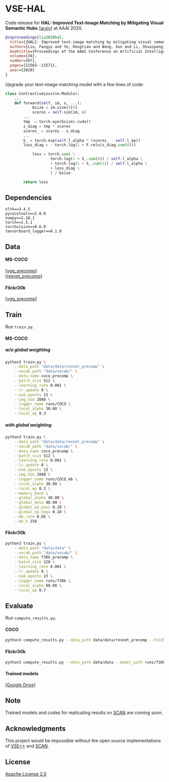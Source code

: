 # VSE-HAL
Code release for **HAL: Improved Text-Image Matching by Mitigating Visual Semantic Hubs** [\[arxiv\]](https://arxiv.org/pdf/1911.10097v1.pdf) at AAAI 2020.

```bibtex
@inproceedings{liu2020hal,
  title={{HAL}: Improved text-image matching by mitigating visual semantic hubs},
  author={Liu, Fangyu and Ye, Rongtian and Wang, Xun and Li, Shuaipeng},
  booktitle={Proceedings of the AAAI Conference on Artificial Intelligence},
  volume={34},
  number={07},
  pages={11563--11571},
  year={2020}
}
```

Upgrade your text-image matching model with a few lines of code:
```python
class ContrastiveLoss(nn.Module):
	...
	def forward(self, im, s, ...):
        	bsize = im.size()[0]
        	scores = self.sim(im, s)
		...
		tmp  = torch.eye(bsize).cuda()
		s_diag = tmp * scores
		scores_ = scores - s_diag
		...
		S_ = torch.exp(self.l_alpha * (scores_ - self.l_ep))
		loss_diag = - torch.log(1 + F.relu(s_diag.sum(0)))

        	loss = torch.sum( \
                	torch.log(1 + S_.sum(0)) / self.l_alpha \
                	+ torch.log(1 + S_.sum(1)) / self.l_alpha \
                	+ loss_diag \
                	) / bsize

        return loss
```


## Dependencies
```
nltk==3.4.5
pycocotools==2.0.0
numpy==1.18.1
torch==1.5.1
torchvision==0.6.0
tensorboard_logger==0.1.0
```

## Data
#### MS-COCO
[\[vgg_precomp\]](https://cs.stanford.edu/people/karpathy/deepimagesent/coco.zip) <br>
[\[resnet_precomp\]](https://drive.google.com/uc?id=1vtUijEbXpVzNt6HjC6ph8ZzMHRRNms5j&export=download)

#### Flickr30k
[\[vgg_precomp\]](http://www.cs.toronto.edu/~faghri/vsepp/data.tar)

## Train

Run `train.py`.

#### MS-COCO

##### w/o global weighting

```bash
python3 train.py \
	--data_path "data/data/resnet_precomp" \
	--vocab_path "data/vocab/" \
	--data_name coco_precomp \
	--batch_size 512 \
	--learning_rate 0.001 \
	--lr_update 8 \
	--num_epochs 13 \
	--img_dim 2048 \
	--logger_name runs/COCO \
	--local_alpha 30.00 \
	--local_ep 0.3
```

##### with global weighting

```bash
python3 train.py \
	--data_path "data/data/resnet_precomp" \
	--vocab_path "data/vocab/" \
	--data_name coco_precomp \
	--batch_size 512 \
	--learning_rate 0.001 \
	--lr_update 8 \
	--num_epochs 13 \
	--img_dim 2048 \
	--logger_name runs/COCO_mb \
	--local_alpha 30.00 \
	--local_ep 0.3 \
	--memory_bank \
	--global_alpha 40.00 \
	--global_beta 40.00 \
	--global_ep_posi 0.20 \
	--global_ep_nega 0.10 \
 	--mb_rate 0.05 \
	--mb_k 250
```

#### Flickr30k

```bash
python3 train.py \
	--data_path "data/data" \
	--vocab_path "data/vocab/" \
	--data_name f30k_precomp \
	--batch_size 128 \
	--learning_rate 0.001 \
	--lr_update 8 \
	--num_epochs 13 \
	--logger_name runs/f30k \
	--local_alpha 60.00 \
	--local_ep 0.7
```

## Evaluate

Run `compute_results.py`.

#### COCO

```bash
python3 compute_results.py --data_path data/data/resnet_precomp --fold5 --model_path runs/COCO/model_best.pth.tar
```

#### Flickr30k

```bash
python3 compute_results.py --data_path data/data --model_path runs/f30k/model_best.pth.tar
```
#### Trained models
[\[Google Drive\]](https://drive.google.com/drive/folders/1H_EVBFxpYKObNo_CjV0pTaB24A1jWsSF)

## Note
Trained models and codes for replicating results on [SCAN](https://github.com/kuanghuei/SCAN) are coming soon.

## Acknowledgments
This project would be impossible without the open source implementations of [VSE++](https://github.com/fartashf/vsepp) and [SCAN](https://github.com/kuanghuei/SCAN).

## License
[Apache License 2.0](http://www.apache.org/licenses/LICENSE-2.0)
